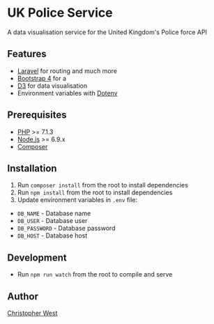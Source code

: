 # UK Police Service
A data visualisation service for the United Kingdom's Police force API

## Features
* [Laravel](https://laravel.com/docs) for routing and much more
* [Bootstrap 4](https://getbootstrap.com/) for a
* [D3](https://d3js.org) for data visualisation
* Environment variables with [Dotenv](https://github.com/vlucas/phpdotenv)

## Prerequisites
* [PHP](https://secure.php.net/manual/en/install.php) >= 7.1.3
* [Node.js](http://nodejs.org/) >= 6.9.x
* [Composer](http://getcomposer.org)

## Installation
1. Run `composer install` from the root to install dependencies
2. Run `npm install` from the root to install dependencies
3. Update environment variables in `.env`  file:
  * `DB_NAME` - Database name
  * `DB_USER` - Database user
  * `DB_PASSWORD` - Database password
  * `DB_HOST` - Database host

## Development
* Run `npm run watch` from the root to compile and serve

## Author
[Christopher West](mailto:cjlovescoffee@gmail.com)
